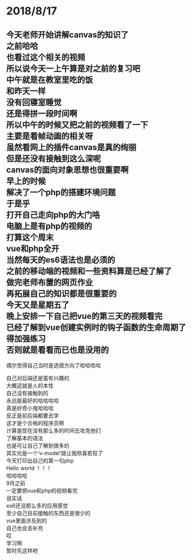 
2018/8/17
=====
今天老师开始讲解canvas的知识了  
之前哈哈  
也看过这个相关的视频  
所以说今天一上午算是对之前的复习吧   
中午就是在教室里吃的饭   
和昨天一样  
没有回寝室睡觉  
还是得拼一段时间啊   
所以中午的时候又把之前的视频看了一下   
主要是看帧动画的相关呀   
虽然看网上的插件canvas是真的绚丽  
但是还没有接触到这么深呢   
canvas的面向对象思想也很重要啊  
早上的时候  
解决了一个php的搭建环境问题   
于是乎  
打开自己走向php的大门咯   
电脑上是有php的视频的   
打算这个周末  
vue和php全开  
当然每天的es6语法也是必须的   
之前的移动端的视频和一些资料算是已经了解了   
做完老师布置的网页作业   
再拓展自己的知识都是很重要的   
今天又是星期五了  
晚上安排一下自己把vue的第三天的视频看完   
已经了解到vue创建实例时的钩子函数的生命周期了   
得加强练习   
否则就是看看而已也是没用的   
----
偶尔觉得自己当时是选错方向了哈哈哈哈  

自己对后端还是蛮有兴趣的  
大概这就是人的本性  
自己没有接触到的  
永远是最好的哈哈哈哈  
真是好奇小鬼哈哈哈  
反正是前后端都要去学   
这才是个合格的程序员啊   
计算是现在没有那么多的时间去攻克他们  
了解基本的语法   
也是可让自己了解到很多的   
其实光是一个‘v-model’就让我欣喜若狂了   
今天打印出自己的第一句php   
Hello world ！！！   
哈哈哈哈   
9月之前   
一定要把vue和php的视频看完   
说实话   
es6还没那么多的应用感觉  
至少自己目前接触的东西还是很少的   
vue里面涉及到的  
自己也会去补充   
哎   
学习啊   
暂时先这样吧
   
